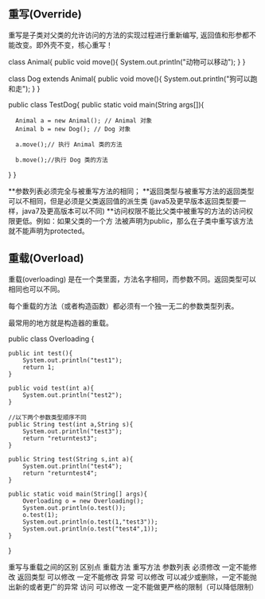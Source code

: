 ## 重写(Override)
重写是子类对父类的允许访问的方法的实现过程进行重新编写, 返回值和形参都不能改变。即外壳不变，核心重写！

class Animal{
   public void move(){
      System.out.println("动物可以移动");
   }
}

class Dog extends Animal{
   public void move(){
      System.out.println("狗可以跑和走");
   }
}

public class TestDog{
   public static void main(String args[]){
   
      Animal a = new Animal(); // Animal 对象
      Animal b = new Dog(); // Dog 对象
 
      a.move();// 执行 Animal 类的方法
 
      b.move();//执行 Dog 类的方法
   }
}

**参数列表必须完全与被重写方法的相同；
**返回类型与被重写方法的返回类型可以不相同，但是必须是父类返回值的派生类
(java5及更早版本返回类型要一样，java7及更高版本可以不同)
**访问权限不能比父类中被重写的方法的访问权限更低。例如：如果父类的一个方
法被声明为public，那么在子类中重写该方法就不能声明为protected。


## 重载(Overload)
重载(overloading) 是在一个类里面，方法名字相同，而参数不同。返回类型可以相同也可以不同。

每个重载的方法（或者构造函数）都必须有一个独一无二的参数类型列表。

最常用的地方就是构造器的重载。

public class Overloading {

    public int test(){
        System.out.println("test1");
        return 1;
    }
 
    public void test(int a){
        System.out.println("test2");
    }   
 
    //以下两个参数类型顺序不同
    public String test(int a,String s){
        System.out.println("test3");
        return "returntest3";
    }   
 
    public String test(String s,int a){
        System.out.println("test4");
        return "returntest4";
    }   
 
    public static void main(String[] args){
        Overloading o = new Overloading();
        System.out.println(o.test());
        o.test(1);
        System.out.println(o.test(1,"test3"));
        System.out.println(o.test("test4",1));
    }
}

重写与重载之间的区别
区别点	  重载方法	   重写方法
参数列表	  必须修改	 一定不能修改
返回类型	  可以修改	 一定不能修改
异常	      可以修改	 可以减少或删除，一定不能抛出新的或者更广的异常
访问	      可以修改	 一定不能做更严格的限制（可以降低限制）
